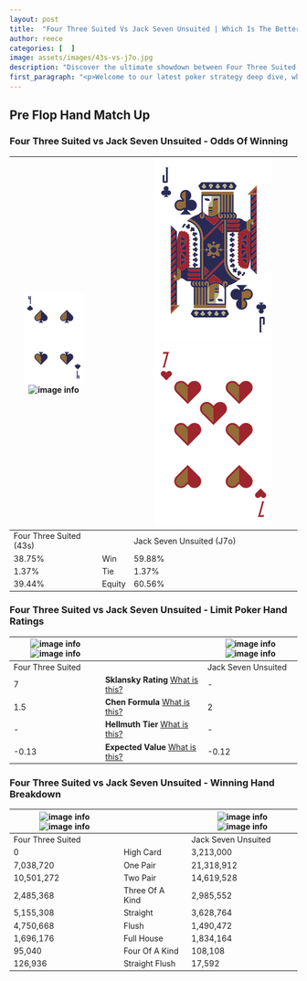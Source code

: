```yaml
---
layout: post
title:  "Four Three Suited Vs Jack Seven Unsuited | Which Is The Better Hand In Poker? A Complete Guide"
author: reece
categories: [  ]
image: assets/images/43s-vs-j7o.jpg
description: "Discover the ultimate showdown between Four Three Suited and Jack Seven Unsuited in poker! Uncover the odds, strategies, and scenarios where one hand triumphs over the other. Get ready to up your poker game with this thrilling analysis."
first_paragraph: "<p>Welcome to our latest poker strategy deep dive, where we're pitting two distinct hands against each other in a high-stakes showdown: Four Three Suited vs Jack Seven Unsuited.</p><p>In the dynamic world of poker, every decision counts, and knowing which hand holds the upper hand is key to your success at the table.</p><p>In this article, we'll dissect these two hands, explore the scenarios where one dominates the other, and equip you with the knowledge to make strategic choices that can tip the odds in your favor.</p><p>Get ready to unravel the intriguing dynamics of these poker hands and elevate your game to new heights.</p>"
---
```




[comment]: # (sp0)

## Pre Flop Hand Match Up

<div class="table hand-ratings" markdown="1"> 



### Four Three Suited vs Jack Seven Unsuited - Odds Of Winning


    
| ![image info](assets/images/hand1/4.png) ![image info](assets/images/hand1/3s.png) |  | ![image info](assets/images/hand2/j.png) ![image info](assets/images/hand2/7o.png) |
| -------- | -------- | -------- |
| Four Three Suited (43s) |  | Jack Seven Unsuited (J7o) |
| 38.75% | Win | 59.88% |
| 1.37% | Tie | 1.37% |
| 39.44% | Equity | 60.56% |




[comment]: # (sp1)



### Four Three Suited vs Jack Seven Unsuited - Limit Poker Hand Ratings


    
| ![image info](https://www.riverpairs.com/assets/images/hand1/4.png) ![image info](https://www.riverpairs.com/assets/images/hand1/3s.png) |  | ![image info](https://www.riverpairs.com/assets/images/hand2/j.png) ![image info](https://www.riverpairs.com/assets/images/hand2/7o.png) |
| -------- | -------- | -------- |
| Four Three Suited |  | Jack Seven Unsuited |
| 7 | **Sklansky Rating** [What is this?](/sklansky-rating-explained) | - |
| 1.5 | **Chen Formula** [What is this?](/chen-formula-explained) | 2 |
| - | **Hellmuth Tier** [What is this?](/Hellmuth-tier-explained) | - |
| -0.13 | **Expected Value** [What is this?](/expected-value-explained) | -0.12 |




[comment]: # (sp2)



### Four Three Suited vs Jack Seven Unsuited - Winning Hand Breakdown


    
| ![image info](https://www.riverpairs.com/assets/images/hand1/4.png) ![image info](https://www.riverpairs.com/assets/images/hand1/3s.png) |  | ![image info](https://www.riverpairs.com/assets/images/hand2/j.png) ![image info](https://www.riverpairs.com/assets/images/hand2/7o.png) |
| -------- | -------- | -------- |
| Four Three Suited |  | Jack Seven Unsuited |
| 0 | High Card | 3,213,000 |
| 7,038,720 | One Pair | 21,318,912 |
| 10,501,272 | Two Pair | 14,619,528 |
| 2,485,368 | Three Of A Kind | 2,985,552 |
| 5,155,308 | Straight | 3,628,764 |
| 4,750,668 | Flush | 1,490,472 |
| 1,696,176 | Full House | 1,834,164 |
| 95,040 | Four Of A Kind | 108,108 |
| 126,936 | Straight Flush | 17,592 |




[comment]: # (sp3)



</div>

[comment]: # (sp4)



[comment]: # (sp5)

